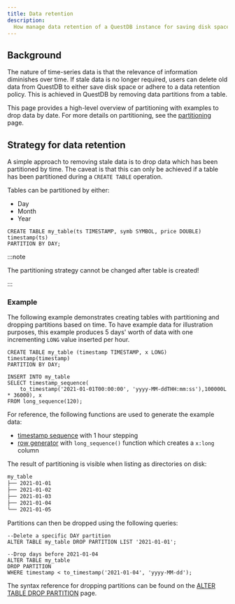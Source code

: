 ```yaml
---
title: Data retention
description:
  How manage data retention of a QuestDB instance for saving disk space
---
```


## Background

The nature of time-series data is that the relevance of information diminishes
over time. If stale data is no longer required, users can delete old data from
QuestDB to either save disk space or adhere to a data retention policy. This is
achieved in QuestDB by removing data partitions from a table.

This page provides a high-level overview of partitioning with examples to drop
data by date. For more details on partitioning, see the
[partitioning](/docs/concept/partitions/) page.

## Strategy for data retention

A simple approach to removing stale data is to drop data which has been
partitioned by time. The caveat is that this can only be achieved if a table has
been partitioned during a `CREATE TABLE` operation.

Tables can be partitioned by either:

- Day
- Month
- Year

```
CREATE TABLE my_table(ts TIMESTAMP, symb SYMBOL, price DOUBLE) timestamp(ts)
PARTITION BY DAY;
```

:::note

The partitioning strategy cannot be changed after table is created!

:::

### Example

The following example demonstrates creating tables with partitioning and
dropping partitions based on time. To have example data for illustration
purposes, this example produces 5 days' worth of data with one incrementing
`LONG` value inserted per hour.

```questdb-sql title="Creating a table and generating data"
CREATE TABLE my_table (timestamp TIMESTAMP, x LONG) timestamp(timestamp)
PARTITION BY DAY;

INSERT INTO my_table
SELECT timestamp_sequence(
    to_timestamp('2021-01-01T00:00:00', 'yyyy-MM-ddTHH:mm:ss'),100000L * 36000), x
FROM long_sequence(120);
```

For reference, the following functions are used to generate the example data:

- [timestamp sequence](/docs/reference/function/timestamp-generator/#timestamp_sequence)
  with 1 hour stepping
- [row generator](/docs/reference/function/row-generator/#long_sequence) with
  `long_sequence()` function which creates a `x:long` column

The result of partitioning is visible when listing as directories on disk:

```bash title="path/to/<QuestDB-root>/db"
my_table
├── 2021-01-01
├── 2021-01-02
├── 2021-01-03
├── 2021-01-04
└── 2021-01-05
```

Partitions can then be dropped using the following queries:

```
--Delete a specific DAY partition
ALTER TABLE my_table DROP PARTITION LIST '2021-01-01';

--Drop days before 2021-01-04
ALTER TABLE my_table
DROP PARTITION
WHERE timestamp < to_timestamp('2021-01-04', 'yyyy-MM-dd');
```

The syntax reference for dropping partitions can be found on the [ALTER TABLE DROP PARTITION](/docs/reference/sql/alter-table-drop-partition) page.

